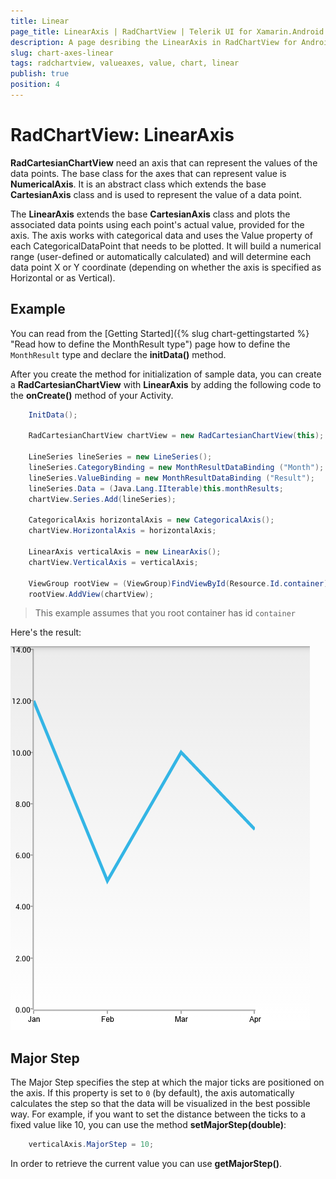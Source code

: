 ```yaml
---
title: Linear
page_title: LinearAxis | RadChartView | Telerik UI for Xamarin.Android Documentation
description: A page desribing the LinearAxis in RadChartView for Android. This article explains the most important things you need to know before using Value axes.
slug: chart-axes-linear
tags: radchartview, valueaxes, value, chart, linear
publish: true
position: 4
---
```


# RadChartView: LinearAxis

**RadCartesianChartView** need an axis that can represent the values of the data points. The base class for the axes that can represent value is **NumericalAxis**.
It is an abstract class which extends the base **CartesianAxis** class and is used to represent the value of a data point.

The **LinearAxis** extends the base **CartesianAxis** class and plots the associated data points using each point's actual value, provided for the axis. The axis works with categorical data and uses the Value property of each CategoricalDataPoint that needs to be plotted. It will build a numerical range (user-defined or automatically calculated) and will determine each data point X or Y coordinate (depending on whether the axis is specified as Horizontal or as Vertical).

## Example

You can read from the [Getting Started]({% slug chart-gettingstarted %} "Read how to define the MonthResult type") page how to define the `MonthResult` type and declare the **initData()** method.

After you create the method for initialization of sample data, you can create a **RadCartesianChartView** with **LinearAxis** by adding the following code to the **onCreate()** method of your Activity.


```C#
	InitData();

	RadCartesianChartView chartView = new RadCartesianChartView(this);

	LineSeries lineSeries = new LineSeries();
	lineSeries.CategoryBinding = new MonthResultDataBinding ("Month");
	lineSeries.ValueBinding = new MonthResultDataBinding ("Result");
	lineSeries.Data = (Java.Lang.IIterable)this.monthResults;
	chartView.Series.Add(lineSeries);

	CategoricalAxis horizontalAxis = new CategoricalAxis();
	chartView.HorizontalAxis = horizontalAxis;

	LinearAxis verticalAxis = new LinearAxis();
	chartView.VerticalAxis = verticalAxis;

	ViewGroup rootView = (ViewGroup)FindViewById(Resource.Id.container);
	rootView.AddView(chartView);
```

> This example assumes that you root container has id `container`

Here's the result:

![TelerikUI-Chart-Axes-Categorical](images/chart-axes-categorical-1.png "Demo of Cartesian chart with LinearAxis.")

## Major Step

The Major Step specifies the step at which the major ticks are positioned on the axis. If this property is set to `0` (by default), the axis automatically calculates the step so that the data will be visualized in the best possible way. For example, if you want to set the distance between the ticks to a fixed value like 10, you can use the method **setMajorStep(double)**:


```C#
	verticalAxis.MajorStep = 10;
```

In order to retrieve the current value you can use **getMajorStep()**.
